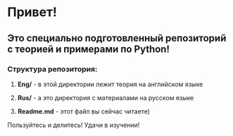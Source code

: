 # Привет!
## Это специально подготовленный репозиторий с теорией и примерами по Python!

### Cтруктура репозитория:

1. **Eng/** - в этой директории лежит теория на английском языке

2. **Rus/** - а это директория с материалами на русском языке

3. **Readme.md** - этот файл вы сейчас читаете)

Пользуйтесь и делитесь!
Удачи в изучении!
